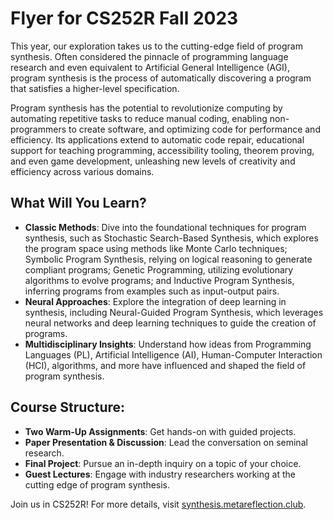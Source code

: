 # Flyer for CS252R Fall 2023

This year, our exploration takes us to the cutting-edge field of program synthesis. Often considered the pinnacle of programming language research and even equivalent to Artificial General Intelligence (AGI), program synthesis is the process of automatically discovering a program that satisfies a higher-level specification. 

Program synthesis has the potential to revolutionize computing by automating repetitive tasks to reduce manual coding, enabling non-programmers to create software, and optimizing code for performance and efficiency. Its applications extend to automatic code repair, educational support for teaching programming, accessibility tooling, theorem proving, and even game development, unleashing new levels of creativity and efficiency across various domains.

## What Will You Learn?

- **Classic Methods**: Dive into the foundational techniques for program synthesis, such as Stochastic Search-Based Synthesis, which explores the program space using methods like Monte Carlo techniques; Symbolic Program Synthesis, relying on logical reasoning to generate compliant programs; Genetic Programming, utilizing evolutionary algorithms to evolve programs; and Inductive Program Synthesis, inferring programs from examples such as input-output pairs.
- **Neural Approaches**: Explore the integration of deep learning in synthesis, including Neural-Guided Program Synthesis, which leverages neural networks and deep learning techniques to guide the creation of programs.
- **Multidisciplinary Insights**: Understand how ideas from Programming Languages (PL), Artificial Intelligence (AI), Human-Computer Interaction (HCI), algorithms, and more have influenced and shaped the field of program synthesis.

## Course Structure:

- **Two Warm-Up Assignments**: Get hands-on with guided projects.
- **Paper Presentation & Discussion**: Lead the conversation on seminal research.
- **Final Project**: Pursue an in-depth inquiry on a topic of your choice.
- **Guest Lectures**: Engage with industry researchers working at the cutting edge of program synthesis.

Join us in CS252R!
For more details, visit [synthesis.metareflection.club](https://synthesis.metareflection.club).
